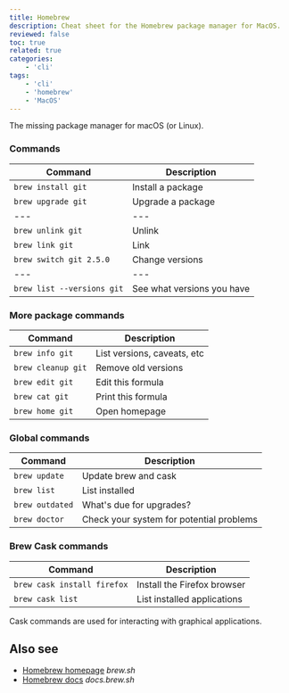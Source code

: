 ```yaml
---
title: Homebrew
description: Cheat sheet for the Homebrew package manager for MacOS.
reviewed: false
toc: true
related: true
categories:
    - 'cli'
tags:
    - 'cli'
    - 'homebrew'
    - 'MacOS'
---
```


The missing package manager for macOS (or Linux).

<!--more-->

### Commands

| Command                    | Description                |
| -------------------------- | -------------------------- |
| `brew install git`         | Install a package          |
| `brew upgrade git`         | Upgrade a package          |
| ---                        | ---                        |
| `brew unlink git`          | Unlink                     |
| `brew link git`            | Link                       |
| `brew switch git 2.5.0`    | Change versions            |
| ---                        | ---                        |
| `brew list --versions git` | See what versions you have |

### More package commands

| Command            | Description                 |
| ------------------ | --------------------------- |
| `brew info git`    | List versions, caveats, etc |
| `brew cleanup git` | Remove old versions         |
| `brew edit git`    | Edit this formula           |
| `brew cat git`     | Print this formula          |
| `brew home git`    | Open homepage               |

### Global commands

| Command         | Description                              |
| --------------- | ---------------------------------------- |
| `brew update`   | Update brew and cask                     |
| `brew list`     | List installed                           |
| `brew outdated` | What's due for upgrades?                 |
| `brew doctor`   | Check your system for potential problems |

### Brew Cask commands

| Command                     | Description                 |
| --------------------------- | --------------------------- |
| `brew cask install firefox` | Install the Firefox browser |
| `brew cask list`            | List installed applications |

Cask commands are used for interacting with graphical applications.

## Also see

-   [Homebrew homepage](https://brew.sh/) _brew.sh_
-   [Homebrew docs](https://docs.brew.sh) _docs.brew.sh_
